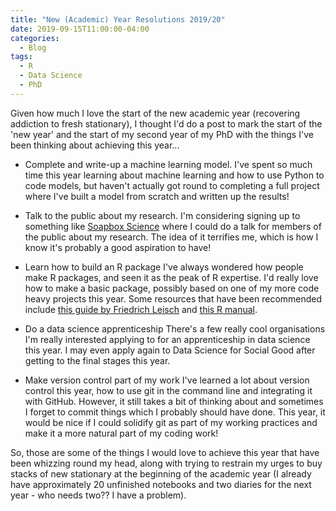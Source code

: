```yaml
---
title: "New (Academic) Year Resolutions 2019/20"
date: 2019-09-15T11:00:00-04:00
categories:
  - Blog
tags:
  - R
  - Data Science
  - PhD
---
```



Given how much I love the start of the new academic year (recovering addiction to fresh stationary), I thought I'd do a post to mark the start of the 'new year' and the start of my second year of my PhD with
the things I've been thinking about achieving this year...

* Complete and write-up a machine learning model.
I've spent so much time this year learning about machine learning and how to use Python to code models, but haven't 
actually got round to completing a full project where I've built a model from scratch and written up the results!

* Talk to the public about my research. 
I'm considering signing up to something like [Soapbox Science](http://soapboxscience.org/soapbox-science-2019-bristol/)
where I could do a talk for members of the public about my research. The idea of it terrifies me, which is how I 
know it's probably a good aspiration to have! 

* Learn how to build an R package
I've always wondered how people make R packages, and seen it as the peak of R expertise. I'd really love how to make a 
basic package, possibly based on one of my more code heavy projects this year. 
Some resources that have been recommended include [this guide by Friedrich Leisch](https://cran.r-project.org/doc/contrib/Leisch-CreatingPackages.pdf)
and [this R manual](https://cran.r-project.org/doc/manuals/R-exts.pdf). 

* Do a data science apprenticeship 
There's a few really cool organisations I'm really interested applying to for an apprenticeship in data science this year. 
I may even apply again to Data Science for Social Good after getting to the final stages this year. 

* Make version control part of my work 
I've learned a lot about version control this year, how to use git in the command line and integrating it with GitHub. 
However, it still takes a bit of thinking about and sometimes I forget to commit things which I probably should have done. 
This year, it would be nice if I could solidify git as part of my working practices and make it a more natural part of my
coding work!


So, those are some of the things I would love to achieve this year that have been whizzing round my head, along with 
trying to restrain my urges to buy stacks of new stationary at the beginning of the academic year (I already have approximately
20 unfinished notebooks and two diaries for the next year - who needs two?? I have a problem). 


